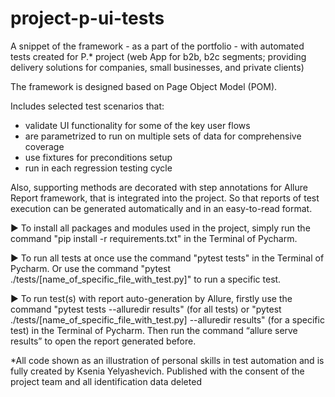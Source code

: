 # project-p-ui-tests

A snippet of the framework - as a part of the portfolio - with automated tests created for P.* project (web App for b2b, b2c segments; providing delivery solutions for companies, small businesses, and private clients)

The framework is designed based on Page Object Model (POM).

Includes selected test scenarios that:
- validate UI functionality for some of the key user flows 
- are parametrized to run on multiple sets of data for comprehensive coverage
- use fixtures for preconditions setup
- run in each regression testing cycle 

Also, supporting methods are decorated with step annotations for Allure Report framework, that is integrated into the project. So that reports of test execution can be generated automatically and in an easy-to-read format.

▶️ To install all packages and modules used in the project, simply run the command "pip install -r requirements.txt" in the Terminal of Pycharm.

▶️ To run all tests at once use the command "pytest tests" in the Terminal of Pycharm. Or use the command "pytest ./tests/[name_of_specific_file_with_test.py]" to run a specific test.

▶️ To run test(s) with report auto-generation by Allure, firstly use the command "pytest tests --alluredir results" (for all tests) or "pytest ./tests/[name_of_specific_file_with_test.py] --alluredir results" (for a specific test) in the Terminal of Pycharm. Then run the command “allure serve results” to open the report generated before.

*All code shown as an illustration of personal skills in test automation and is fully created by Ksenia Yelyashevich. Published with the consent of the project team and all identification data deleted


